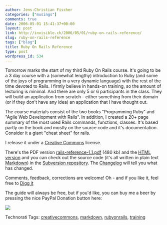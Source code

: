 ```yaml
---
author: Jens-Christian Fischer
categories: ["musings"]
comments: true
date: 2006-05-01 15:41:37+00:00
layout: post
link: http://invisible.ch/2006/05/01/ruby-on-rails-reference/
slug: ruby-on-rails-reference
tags: ["blog"]
title: Ruby On Rails Reference
type: post
wordpress_id: 534
---
```


Tomorrow marks the start of my third Ruby On Rails course. It's going to be a 3 day course with a (somewhat lengthy) introduction to Ruby (and some of the joys of programming in a very dynamic language) with the rest of the time devoted to Rails. I firmly believe in hands-on training, so the amount of lecturing is minimal. And there are only 5 or 6 participants in the class. They will build an application from scratch - either something from their domain (or if they don't have any idea) an application that I have thought out.

The course materials consist of the two books "Programming Ruby" and "Agile Web Development with Rails". In addition, I created a 20+ page summary of the most used Rails commands, functions, classes. It's based partly on the book and mostly on the source code and it's documentation. Consider it a giant "cheat sheet" for rails. 

I release it under a [Creative Commons][1] license.

There's the PDF version [rails-reference-1.1.pdf][2] (480 kb) and the [HTML version][5] and you can check out the source code (it's all written in plain text [Markdown][3]) in the [Subversion repository][4]. The [Changelog][7] will tell you what has changed.

Comments, feedback, corrections are welcome! Oh - and if you like it, feel free to [Digg it][6] 

The guide will always be free, but if you'd like, you can buy me a beer by pressing the nice PayPal Donation button here: 





![](https://www.paypal.com/en_US/i/scr/pixel.gif)





[1]: http://creativecommons.org
[2]: /files/rails-reference-1.1.pdf
[3]: http://daringfireball.net/projects/markdown/
[4]: http://invisible.ch/projects/browser/rails-seminar/doc
[5]: /files/rails-reference-1.1.html
[6]: http://digg.com/programming/ruby_on_rails_reference_cheatsheet
[7]: /files/changelog.html








Technorati Tags: [creativecommons](http://www.technorati.com/tag/creativecommons), [markdown](http://www.technorati.com/tag/markdown), [rubyonrails](http://www.technorati.com/tag/rubyonrails), [training](http://www.technorati.com/tag/training)
